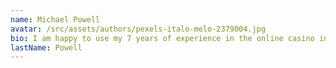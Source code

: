 ```yaml
---
name: Michael Powell
avatar: /src/assets/authors/pexels-italo-melo-2379004.jpg
bio: I am happy to use my 7 years of experience in the online casino industry in this article. Everything I have written in this article is thoroughly researched and tested. I enjoy writing reviews of different online casino sites and categorizing them so that you can make the right choice.
lastName: Powell
---
```


